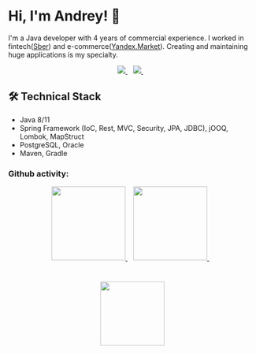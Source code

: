 # Hi, I'm Andrey! 👋
I'm a Java developer with 4 years of commercial experience. I worked in fintech([Sber](https://en.wikipedia.org/wiki/Sberbank)) and e-commerce([Yandex.Market](https://en.wikipedia.org/wiki/Yandex.Market)). Сreating and maintaining huge applications is my specialty.

<p align='center'>
   <a href="https://t.me/Marbok" target="_blank">
    <img src="https://img.shields.io/badge/Telegram-2CA5E0?style=for-the-badge&logo=telegram&logoColor=white" />        
  </a>&nbsp;&nbsp;
  <a href="www.linkedin.com/in/dmitriev-andrey-dev" target="_blank">
    <img src="https://img.shields.io/badge/linkedin-%230077B5.svg?&style=for-the-badge&logo=linkedin&logoColor=white" />
  </a>&nbsp;&nbsp;
</p>

## 🛠 Technical Stack
* Java 8/11
* Spring Framework (IoC, Rest, MVC, Security, JPA, JDBC), jOOQ, Lombok, MapStruct
* PostgreSQL, Oracle
* Maven, Gradle 

### Github activity:

<p align='center'>
   <a href="https://github-readme-stats.vercel.app/api?username=dmitriev-andrey" target="_blank">
    <img height=150 src="https://github-readme-stats.vercel.app/api?username=dmitriev-andrey" />        
  </a>&nbsp;&nbsp;
  <a href="[www.linkedin.com/in/dmitriev-andrey-dev](https://github-readme-stats.vercel.app/api/top-langs/?username=dmitriev-andrey)" target="_blank">
    <img height=150 src="https://github-readme-stats.vercel.app/api/top-langs/?username=dmitriev-andrey" />
  </a>&nbsp;&nbsp;
</p>

<div align="center" style="margin: 40px 0">
   <a href="https://github.com/dmitriev-andrey/github-profile-views-counter">
       <img width="130px" src="https://komarev.com/ghpvc/?username=dmitriev-andrey&color=DE002D">
   </a>
</div>
